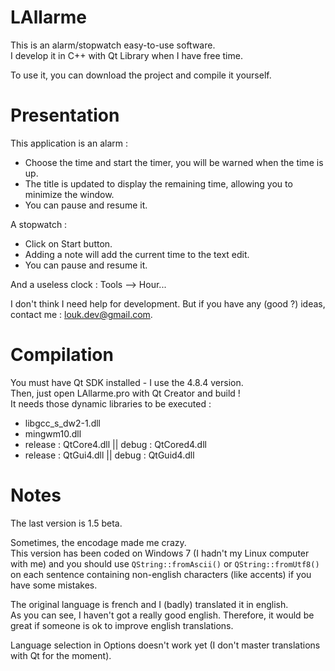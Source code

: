 LAllarme
========

This is an alarm/stopwatch easy-to-use software.<br/>
I develop it in C++ with Qt Library when I have free time.

To use it, you can download the project and compile it yourself.

Presentation
============

This application is an alarm :
 - Choose the time and start the timer, you will be warned when the time is up.
 - The title is updated to display the remaining time, allowing you to minimize the window.
 - You can pause and resume it.

A stopwatch :
 - Click on Start button.
 - Adding a note will add the current time to the text edit.
 - You can pause and resume it.

And a useless clock :
Tools --> Hour...

I don't think I need help for development. But if you have any (good ?) ideas, contact me : louk.dev@gmail.com.

Compilation
===========

You must have Qt SDK installed - I use the 4.8.4 version.<br/>
Then, just open LAllarme.pro with Qt Creator and build !<br />
It needs those dynamic libraries to be executed :
 - libgcc_s_dw2-1.dll
 - mingwm10.dll
 - release : QtCore4.dll || debug : QtCored4.dll
 - release : QtGui4.dll || debug : QtGuid4.dll

Notes
=====

The last version is 1.5 beta.

Sometimes, the encodage made me crazy.<br/>
This version has been coded on Windows 7 (I hadn't my Linux computer with me) and you should use ``QString::fromAscii()`` or ``QString::fromUtf8()``
on each sentence containing non-english characters (like accents) if you have some mistakes.

The original language is french and I (badly) translated it in english.<br/>
As you can see, I haven't got a really good english. Therefore, it would be great if someone is ok to improve english translations.

Language selection in Options doesn't work yet (I don't master translations with Qt for the moment).
